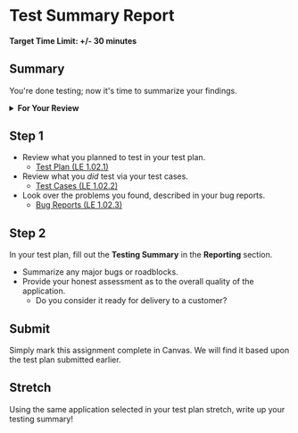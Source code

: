 # Test Summary Report

#### Target Time Limit: +/- 30 minutes

## Summary

You're done testing; now it's time to summarize your findings.

<details> <summary> <strong> For Your Review </strong> </summary>

If you're feeling uncertain on where to start in this project, look over the
following:

- Skills Practice:
  - [Complete a Test Plan](./sp1.02.1.md)
  - [Write a Test](./sp1.02.2.md)
  - [Report a Bug](./sp1.02.3.md)

</details>

## Step 1

- Review what you planned to test in your test plan.
  - [Test Plan (LE 1.02.1)](./le1.02.1.md)
- Review what you _did_ test via your test cases.
  - [Test Cases (LE 1.02.2)](./le1.02.2.md)
- Look over the problems you found, described in your bug reports.
  - [Bug Reports (LE 1.02.3)](./le1.02.3.md)

## Step 2

In your test plan, fill out the **Testing Summary** in the **Reporting**
section.

- Summarize any major bugs or roadblocks.
- Provide your honest assessment as to the overall quality of the application.
  - Do you consider it ready for delivery to a customer?

## Submit

Simply mark this assignment complete in Canvas. We will find it based upon the
test plan submitted earlier.

## Stretch

Using the same application selected in your test plan stretch, write up your
testing summary!

